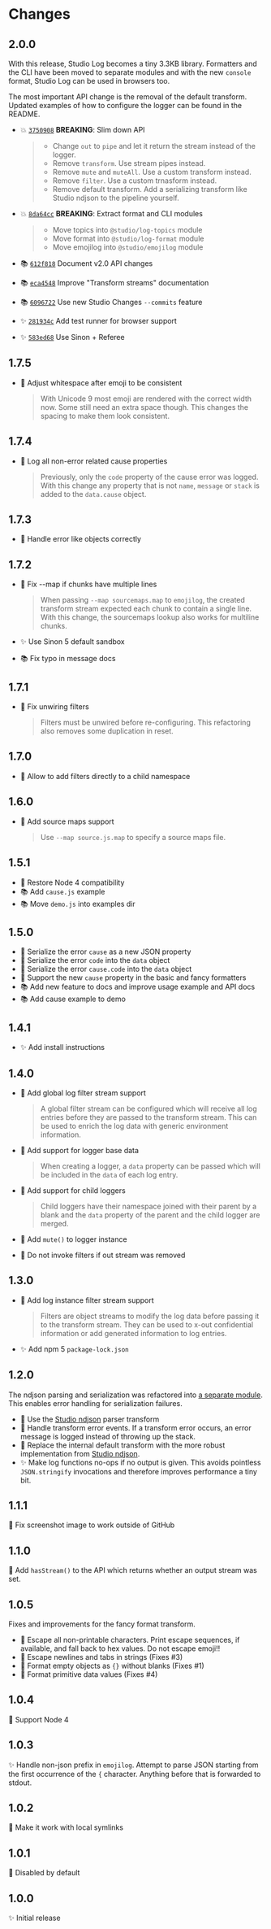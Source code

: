 # Changes

## 2.0.0

With this release, Studio Log becomes a tiny 3.3KB library. Formatters and the
CLI have been moved to separate modules and with the new `console` format,
Studio Log can be used in browsers too.

The most important API change is the removal of the default transform.
Updated examples of how to configure the logger can be found in the README.

- 💥 [`3750908`](https://github.com/javascript-studio/studio-log/commit/37509087ea324ed19158431bd3eebf748c0b919b)
  __BREAKING__: Slim down API

    > - Change `out` to `pipe` and let it return the stream instead of the
    >   logger.
    > - Remove `transform`. Use stream pipes instead.
    > - Remove `mute` and `muteAll`. Use a custom transform instead.
    > - Remove `filter`. Use a custom trnasform instead.
    > - Remove default transform. Add a serializing transform like Studio
    >   ndjson to the pipeline yourself.

- 💥 [`8da64cc`](https://github.com/javascript-studio/studio-log/commit/8da64cc19b7f36140ce07e456d1080753f41e010)
  __BREAKING__: Extract format and CLI modules

    > - Move topics into `@studio/log-topics` module
    > - Move format into `@studio/log-format` module
    > - Move emojilog into `@studio/emojilog` module

- 📚 [`612f818`](https://github.com/javascript-studio/studio-log/commit/612f818ddf24c1953068df49497c44a5150ebe47)
  Document v2.0 API changes
- 📚 [`eca4548`](https://github.com/javascript-studio/studio-log/commit/eca4548ac425a3905b71a27b6f0068670077a815)
  Improve "Transform streams" documentation
- 📚 [`6096722`](https://github.com/javascript-studio/studio-log/commit/6096722f9f1616bf5bb089f7bf7d92a0bca2aef0)
  Use new Studio Changes `--commits` feature
- ✨ [`281934c`](https://github.com/javascript-studio/studio-log/commit/281934c63451728c0faca7180cc2e91ca0c014bf)
  Add test runner for browser support
- ✨ [`583ed68`](https://github.com/javascript-studio/studio-log/commit/583ed68e631344d40f9cf9c5624e2e6a1bea705c)
  Use Sinon + Referee

## 1.7.5

- 🐛 Adjust whitespace after emoji to be consistent

    > With Unicode 9 most emoji are rendered with the correct width now. Some
    > still need an extra space though. This changes the spacing to make them
    > look consistent.

## 1.7.4

- 🐛 Log all non-error related cause properties

    > Previously, only the `code` property of the cause error was logged. With
    > this change any property that is not `name`, `message` or `stack` is
    > added to the `data.cause` object.

## 1.7.3

- 🐛 Handle error like objects correctly

## 1.7.2

- 🐛 Fix --map if chunks have multiple lines

    > When passing `--map sourcemaps.map` to `emojilog`, the created transform
    > stream expected each chunk to contain a single line. With this change,
    > the sourcemaps lookup also works for multiline chunks.

- ✨ Use Sinon 5 default sandbox
- 📚 Fix typo in message docs

## 1.7.1

- 🐛 Fix unwiring filters

    > Filters must be unwired before re-configuring. This refactoring also
    > removes some duplication in reset.

## 1.7.0

- 🍏 Allow to add filters directly to a child namespace

## 1.6.0

- 🍏 Add source maps support

    > Use `--map source.js.map` to specify a source maps file.

## 1.5.1

- 🐛  Restore Node 4 compatibility
- 📚  Add `cause.js` example
- 📚  Move `demo.js` into examples dir

## 1.5.0

- 🍏 Serialize the error `cause` as a new JSON property
- 🍏 Serialize the error `code` into the `data` object
- 🍏 Serialize the error `cause.code` into the `data` object
- 🍏 Support the new `cause` property in the basic and fancy formatters
- 📚 Add new feature to docs and improve usage example and API docs
- 📚 Add cause example to demo

## 1.4.1

- ✨ Add install instructions

## 1.4.0

- 🍏 Add global log filter stream support

    > A global filter stream can be configured which will receive all log
    > entries before they are passed to the transform stream. This can be used
    > to enrich the log data with generic environment information.

- 🍏 Add support for logger base data

    > When creating a logger, a `data` property can be passed which will be
    > included in the `data` of each log entry.

- 🍏 Add support for child loggers

    > Child loggers have their namespace joined with their parent by a blank
    > and the `data` property of the parent and the child logger are merged.

- 🍏 Add `mute()` to logger instance
- 🐛 Do not invoke filters if out stream was removed

## 1.3.0

- 🍏 Add log instance filter stream support

    > Filters are object streams to modify the log data before passing it to
    > the transform stream. They can be used to x-out confidential information
    > or add generated information to log entries.

- ✨ Add npm 5 `package-lock.json`

## 1.2.0

The ndjson parsing and serialization was refactored into [a separate
module][studio-ndjson]. This enables error handling for serialization failures.

- 🍏 Use the [Studio ndjson][studio-ndjson] parser transform
- 🍏 Handle transform error events. If a transform error occurs, an error
  message is logged instead of throwing up the stack.
- 🍏 Replace the internal default transform with the more robust implementation
  from [Studio ndjson][studio-ndjson].
- ✨ Make log functions no-ops if no output is given. This avoids pointless
  `JSON.stringify` invocations and therefore improves performance a tiny bit.

[studio-ndjson]: https://github.com/javascript-studio/studio-ndjson

## 1.1.1

🐛 Fix screenshot image to work outside of GitHub

## 1.1.0

🍏 Add `hasStream()` to the API which returns whether an output stream was set.

## 1.0.5

Fixes and improvements for the fancy format transform.

- 🐛 Escape all non-printable characters. Print escape sequences, if available,
  and fall back to hex values. Do not escape emoji‼️
- 🐛 Escape newlines and tabs in strings (Fixes #3)
- 🐛 Format empty objects as `{}` without blanks (Fixes #1)
- 🐛 Format primitive data values (Fixes #4)

## 1.0.4

🙈 Support Node 4

## 1.0.3

✨ Handle non-json prefix in `emojilog`. Attempt to parse JSON starting from
the first occurrence of the `{` character. Anything before that is forwarded to
stdout.

## 1.0.2

🐛 Make it work with local symlinks

## 1.0.1

🙈 Disabled by default

## 1.0.0

✨ Initial release
